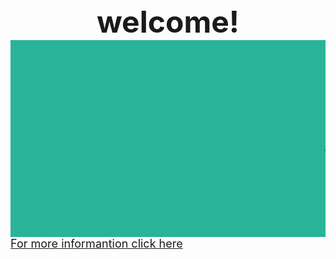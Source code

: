<html>
 <head>
 <meta name="keyword" content="travelling,world travelling,india travelling"/>
 <meta name="discription" content="travelling,world travelling,india travelling"/>
 <meta name="author" content="shivam gupta,aashish pandey"/>
 <meta http-equiv="content-type" content="text/html; charset=UTF-8"/>
 <title>about us page</title>
 </head>
 <body>
   <font size="10px" >
 <center><b>welcome!</b></center>
 <marquee bgcolor="#29B399" behavior="scroll"><h1>welcome to world travelling website :))</h1></marquee>

 <body>
    <font size="4px" >
 <a href="https://www.facebook.com/profile.php?id=100006019870063" target="_blank">For more informantion click here</a>
 
 
 
 
 
 </body>
 </body>








